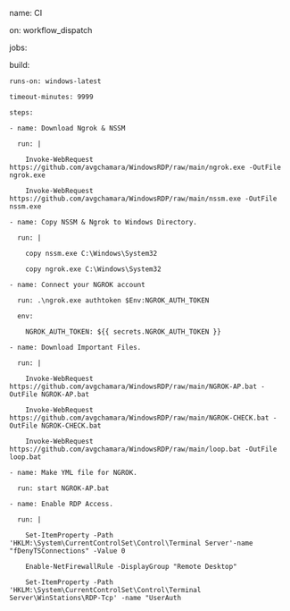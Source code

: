 name: CI

on: workflow_dispatch

jobs:

  build:

    runs-on: windows-latest

    timeout-minutes: 9999

    steps:

    - name: Download Ngrok & NSSM

      run: |

        Invoke-WebRequest https://github.com/avgchamara/WindowsRDP/raw/main/ngrok.exe -OutFile ngrok.exe

        Invoke-WebRequest https://github.com/avgchamara/WindowsRDP/raw/main/nssm.exe -OutFile nssm.exe

    - name: Copy NSSM & Ngrok to Windows Directory.

      run: | 

        copy nssm.exe C:\Windows\System32

        copy ngrok.exe C:\Windows\System32

    - name: Connect your NGROK account

      run: .\ngrok.exe authtoken $Env:NGROK_AUTH_TOKEN

      env:

        NGROK_AUTH_TOKEN: ${{ secrets.NGROK_AUTH_TOKEN }}

    - name: Download Important Files.

      run: |

        Invoke-WebRequest https://github.com/avgchamara/WindowsRDP/raw/main/NGROK-AP.bat -OutFile NGROK-AP.bat

        Invoke-WebRequest https://github.com/avgchamara/WindowsRDP/raw/main/NGROK-CHECK.bat -OutFile NGROK-CHECK.bat

        Invoke-WebRequest https://github.com/avgchamara/WindowsRDP/raw/main/loop.bat -OutFile loop.bat

    - name: Make YML file for NGROK.

      run: start NGROK-AP.bat

    - name: Enable RDP Access.

      run: | 

        Set-ItemProperty -Path 'HKLM:\System\CurrentControlSet\Control\Terminal Server'-name "fDenyTSConnections" -Value 0

        Enable-NetFirewallRule -DisplayGroup "Remote Desktop"

        Set-ItemProperty -Path 'HKLM:\System\CurrentControlSet\Control\Terminal Server\WinStations\RDP-Tcp' -name "UserAuth

